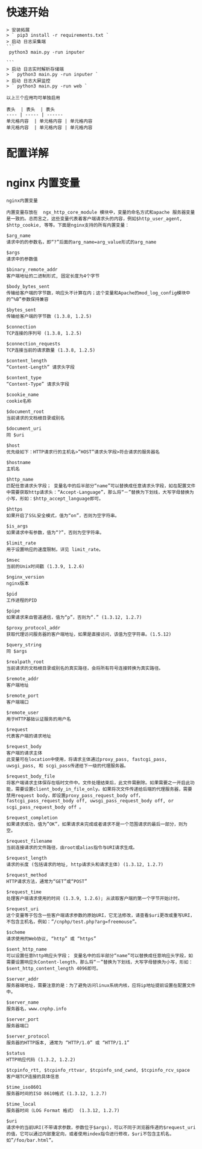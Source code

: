 # 快速开始
    > 安装拓展
    > ` pip3 install -r requirements.txt `
    > 启动 日志采集端
    ```
     python3 main.py -run inputer
    
    ```
    > 启动 日志实时解析存储端
    > ` python3 main.py -run inputer `
    > 启动 日志大屏监控
    > ` python3 main.py -run web `
    
    以上三个应用均可单独启用
    
    表头  | 表头  | 表头
    ---- | ----- | ------  
    单元格内容  | 单元格内容 | 单元格内容 
    单元格内容  | 单元格内容 | 单元格内容  


# 配置详解

   

# nginx 内置变量

    nginx内置变量
    
    内置变量存放在  ngx_http_core_module 模块中，变量的命名方式和apache 服务器变量是一致的。总而言之，这些变量代表着客户端请求头的内容，例如$http_user_agent, $http_cookie, 等等。下面是nginx支持的所有内置变量：
    
    $arg_name
    请求中的的参数名，即“?”后面的arg_name=arg_value形式的arg_name
    
    $args
    请求中的参数值
    
    $binary_remote_addr
    客户端地址的二进制形式, 固定长度为4个字节
    
    $body_bytes_sent
    传输给客户端的字节数，响应头不计算在内；这个变量和Apache的mod_log_config模块中的“%B”参数保持兼容
    
    $bytes_sent
    传输给客户端的字节数 (1.3.8, 1.2.5)
    
    $connection
    TCP连接的序列号 (1.3.8, 1.2.5)
    
    $connection_requests
    TCP连接当前的请求数量 (1.3.8, 1.2.5)
    
    $content_length
    “Content-Length” 请求头字段
    
    $content_type
    “Content-Type” 请求头字段
    
    $cookie_name
    cookie名称
    
    $document_root
    当前请求的文档根目录或别名
    
    $document_uri
    同 $uri
    
    $host
    优先级如下：HTTP请求行的主机名>”HOST”请求头字段>符合请求的服务器名
    
    $hostname
    主机名
    
    $http_name
    匹配任意请求头字段； 变量名中的后半部分“name”可以替换成任意请求头字段，如在配置文件中需要获取http请求头：“Accept-Language”，那么将“－”替换为下划线，大写字母替换为小写，形如：$http_accept_language即可。
    
    $https
    如果开启了SSL安全模式，值为“on”，否则为空字符串。
    
    $is_args
    如果请求中有参数，值为“?”，否则为空字符串。
    
    $limit_rate
    用于设置响应的速度限制，详见 limit_rate。
    
    $msec
    当前的Unix时间戳 (1.3.9, 1.2.6)
    
    $nginx_version
    nginx版本
    
    $pid
    工作进程的PID
    
    $pipe
    如果请求来自管道通信，值为“p”，否则为“.” (1.3.12, 1.2.7)
    
    $proxy_protocol_addr
    获取代理访问服务器的客户端地址，如果是直接访问，该值为空字符串。(1.5.12)
    
    $query_string
    同 $args
    
    $realpath_root
    当前请求的文档根目录或别名的真实路径，会将所有符号连接转换为真实路径。
    
    $remote_addr
    客户端地址
    
    $remote_port
    客户端端口
    
    $remote_user
    用于HTTP基础认证服务的用户名
    
    $request
    代表客户端的请求地址
    
    $request_body
    客户端的请求主体
    此变量可在location中使用，将请求主体通过proxy_pass, fastcgi_pass, uwsgi_pass, 和 scgi_pass传递给下一级的代理服务器。
    
    $request_body_file
    将客户端请求主体保存在临时文件中。文件处理结束后，此文件需删除。如果需要之一开启此功能，需要设置client_body_in_file_only。如果将次文件传递给后端的代理服务器，需要禁用request body，即设置proxy_pass_request_body off，fastcgi_pass_request_body off, uwsgi_pass_request_body off, or scgi_pass_request_body off 。
    
    $request_completion
    如果请求成功，值为”OK”，如果请求未完成或者请求不是一个范围请求的最后一部分，则为空。
    
    $request_filename
    当前连接请求的文件路径，由root或alias指令与URI请求生成。
    
    $request_length
    请求的长度 (包括请求的地址, http请求头和请求主体) (1.3.12, 1.2.7)
    
    $request_method
    HTTP请求方法，通常为“GET”或“POST”
    
    $request_time
    处理客户端请求使用的时间 (1.3.9, 1.2.6); 从读取客户端的第一个字节开始计时。
    
    $request_uri
    这个变量等于包含一些客户端请求参数的原始URI，它无法修改，请查看$uri更改或重写URI，不包含主机名，例如：”/cnphp/test.php?arg=freemouse”。
    
    $scheme
    请求使用的Web协议, “http” 或 “https”
    
    $sent_http_name
    可以设置任意http响应头字段； 变量名中的后半部分“name”可以替换成任意响应头字段，如需要设置响应头Content-length，那么将“－”替换为下划线，大写字母替换为小写，形如：$sent_http_content_length 4096即可。
    
    $server_addr
    服务器端地址，需要注意的是：为了避免访问linux系统内核，应将ip地址提前设置在配置文件中。
    
    $server_name
    服务器名，www.cnphp.info
    
    $server_port
    服务器端口
    
    $server_protocol
    服务器的HTTP版本, 通常为 “HTTP/1.0” 或 “HTTP/1.1”
    
    $status
    HTTP响应代码 (1.3.2, 1.2.2)
    
    $tcpinfo_rtt, $tcpinfo_rttvar, $tcpinfo_snd_cwnd, $tcpinfo_rcv_space
    客户端TCP连接的具体信息
    
    $time_iso8601
    服务器时间的ISO 8610格式 (1.3.12, 1.2.7)
    
    $time_local
    服务器时间（LOG Format 格式） (1.3.12, 1.2.7)
    
    $uri
    请求中的当前URI(不带请求参数，参数位于$args)，可以不同于浏览器传递的$request_uri的值，它可以通过内部重定向，或者使用index指令进行修改，$uri不包含主机名，如”/foo/bar.html”。